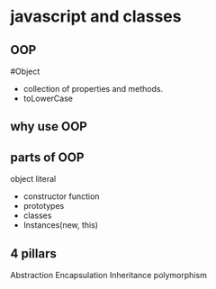 # javascript and classes

## OOP


#Object
- collection of properties and methods.
- toLowerCase

## why use OOP

## parts of OOP
object literal

- constructor function
- prototypes
- classes
- Instances(new, this)


## 4 pillars
Abstraction
Encapsulation
Inheritance
polymorphism